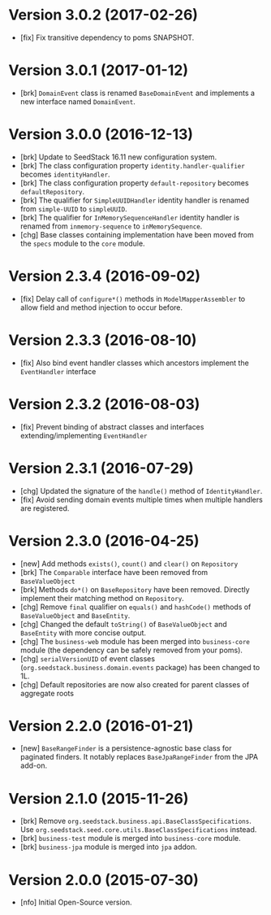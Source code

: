 # Version 3.0.2 (2017-02-26)

* [fix] Fix transitive dependency to poms SNAPSHOT.

# Version 3.0.1 (2017-01-12)

* [brk] `DomainEvent` class is renamed `BaseDomainEvent` and implements a new interface named `DomainEvent`.

# Version 3.0.0 (2016-12-13)

* [brk] Update to SeedStack 16.11 new configuration system.
* [brk] The class configuration property `identity.handler-qualifier` becomes `identityHandler`.
* [brk] The class configuration property `default-repository` becomes `defaultRepository`.
* [brk] The qualifier for `SimpleUUIDHandler` identity handler is renamed from `simple-UUID` to `simpleUUID`.
* [brk] The qualifier for `InMemorySequenceHandler` identity handler is renamed from `inmemory-sequence` to `inMemorySequence`.
* [chg] Base classes containing implementation have been moved from the `specs` module to the `core` module.

# Version 2.3.4 (2016-09-02)

* [fix] Delay call of `configure*()` methods in `ModelMapperAssembler` to allow field and method injection to occur before.  

# Version 2.3.3 (2016-08-10)

* [fix] Also bind event handler classes which ancestors implement the `EventHandler` interface

# Version 2.3.2 (2016-08-03)

* [fix] Prevent binding of abstract classes and interfaces extending/implementing `EventHandler`

# Version 2.3.1 (2016-07-29)

* [chg] Updated the signature of the `handle()` method of `IdentityHandler`.
* [fix] Avoid sending domain events multiple times when multiple handlers are registered.

# Version 2.3.0 (2016-04-25)

* [new] Add methods `exists()`, `count()` and `clear()` on `Repository`
* [brk] The `Comparable` interface have been removed from `BaseValueObject`
* [brk] Methods `do*()` on `BaseRepository` have been removed. Directly implement their matching method on `Repository`.
* [chg] Remove `final` qualifier on `equals()` and `hashCode()` methods of `BaseValueObject` and `BaseEntity`.
* [chg] Changed the default `toString()` of `BaseValueObject` and `BaseEntity` with more concise output.
* [chg] The `business-web` module has been merged into `business-core` module (the dependency can be safely removed from your poms).
* [chg] `serialVersionUID` of event classes (`org.seedstack.business.domain.events` package) has been changed to 1L.
* [chg] Default repositories are now also created for parent classes of aggregate roots

# Version 2.2.0 (2016-01-21)

* [new] `BaseRangeFinder` is a persistence-agnostic base class for paginated finders. It notably replaces `BaseJpaRangeFinder` from the JPA add-on.

# Version 2.1.0 (2015-11-26)

* [brk] Remove `org.seedstack.business.api.BaseClassSpecifications`. Use `org.seedstack.seed.core.utils.BaseClassSpecifications` instead.
* [brk] `business-test` module is merged into `business-core` module.
* [brk] `business-jpa` module is merged into `jpa` addon.

# Version 2.0.0 (2015-07-30)

* [nfo] Initial Open-Source version.
